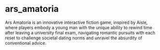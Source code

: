 # ars_amatoria
Ars Amatoria is an innovative interactive fiction game, inspired by Aisle, where players embody a young man with the unique ability to rewind time after leaving a university final exam, navigating romantic pursuits with each reset to challenge societal dating norms and unravel the absurdity of conventional advice.

